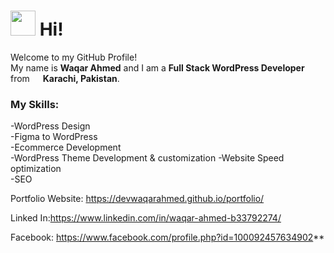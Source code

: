 <h1><img src="https://emojis.slackmojis.com/emojis/images/1643514977/10031/60fps_parrot.gif?1643514977" width="40"/> Hi!</h1>
<p>Welcome to my GitHub Profile! </br> My name is <b>Waqar Ahmed</b> and I am a <b>Full Stack WordPress Developer</b> from <img src="https://cdn-icons-png.flaticon.com/512/323/323352.png" width="13"/> <b>Karachi, Pakistan</b>.</p>

### My Skills:

-WordPress Design <br>
-Figma to WordPress <br>
-Ecommerce Development <br>
-WordPress Theme Development & customization <be>
-Website Speed optimization <br>
-SEO


Portfolio Website: https://devwaqarahmed.github.io/portfolio/

Linked In:https://www.linkedin.com/in/waqar-ahmed-b33792274/

Facebook: https://www.facebook.com/profile.php?id=100092457634902**
